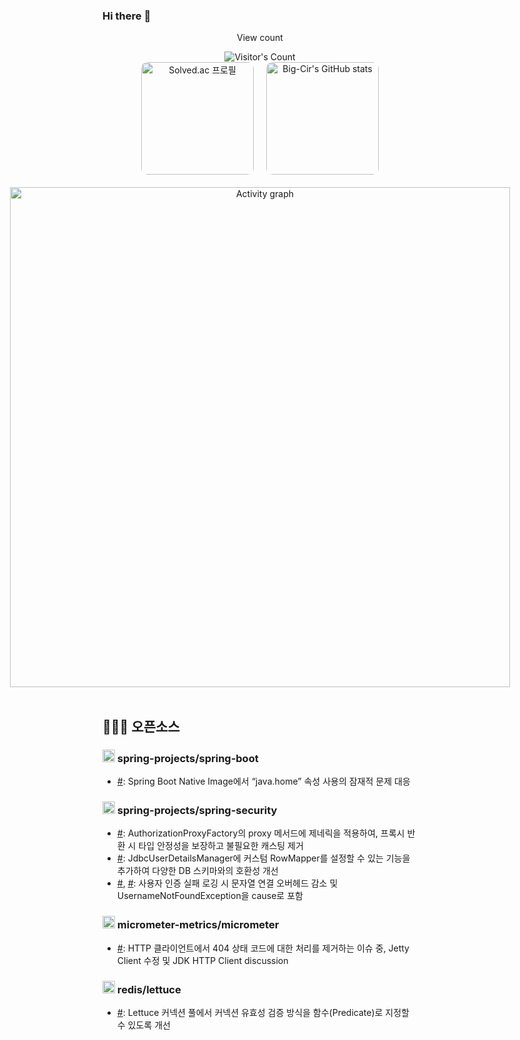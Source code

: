 ### Hi there :dog:

<div align=center>
<div align="center"> 
  <p>View count</p>
  <img src="https://profile-counter.glitch.me/big-cir/count.svg" alt="Visitor's Count" />
</div>

<div style="display: flex; flex-direction: column; align-items: center; justify-content: center; gap: 20px;">
  <div style="display: flex; align-items: center; justify-content: center; gap: 20px;">
    <a href="https://solved.ac/eodnjs0147">
      <img src="http://mazassumnida.wtf/api/generate_badge?boj=eodnjs0147" alt="Solved.ac 프로필" style="height: 180px; width: auto; border-radius: 10px;">
    </a>
    <img src="https://github-readme-stats.vercel.app/api?username=Big-Cir&show_icons=true&theme=xcode" alt="Big-Cir's GitHub stats" style="height: 180px; width: auto; border-radius: 10px;">
  </div>
  <a href="https://github.com/ashutosh00710/github-readme-activity-graph">
    <img src="https://github-readme-activity-graph.vercel.app/graph?username=big-cir&theme=xcode&hide_border=true&width=800" alt="Activity graph" style="width: 800px; max-width: 100%;">
  </a>
</div>
</div> <br>

## 👨🏻‍💻 오픈소스

### <img src="https://github.com/user-attachments/assets/8145b85a-113f-47c5-8775-8371b595e6b0" width="20" height="20"> spring-projects/spring-boot
- [#](https://github.com/spring-projects/spring-boot/pull/43517): Spring Boot Native Image에서 “java.home” 속성 사용의 잠재적 문제 대응

### <img src="https://github.com/user-attachments/assets/8145b85a-113f-47c5-8775-8371b595e6b0" width="20" height="20"> spring-projects/spring-security
- [#](https://github.com/spring-projects/spring-security/pull/16996): AuthorizationProxyFactory의 proxy 메서드에 제네릭을 적용하여, 프록시 반환 시 타입 안정성을 보장하고 불필요한 캐스팅 제거
- [#](https://github.com/spring-projects/spring-security/pull/16561): JdbcUserDetailsManager에 커스텀 RowMapper를 설정할 수 있는 기능을 추가하여 다양한 DB 스키마와의 호환성 개선
- [#](https://github.com/spring-projects/spring-security/pull/16513), [#](https://github.com/spring-projects/spring-security/pull/16512): 사용자 인증 실패 로깅 시 문자열 연결 오버헤드 감소 및 UsernameNotFoundException을 cause로 포함

### <img src="https://github.com/user-attachments/assets/6b139ed6-3b96-4c59-8440-0e408a2b46a2" width="20" height="20"> micrometer-metrics/micrometer
- [#](https://github.com/micrometer-metrics/micrometer/pull/5825): HTTP 클라이언트에서 404 상태 코드에 대한 처리를 제거하는 이슈 중, Jetty Client 수정 및 JDK HTTP Client discussion 

### <img src="https://github.com/user-attachments/assets/fb6a50e3-eca6-4f19-ac5e-a36c105906cd" width="20" height="20"> redis/lettuce
- [#](https://github.com/redis/lettuce/pull/3138): Lettuce 커넥션 풀에서 커넥션 유효성 검증 방식을 함수(Predicate)로 지정할 수 있도록 개선

